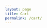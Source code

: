 ```yaml
---
layout: page
title: Cart
permalink: /cart/
---
```

<div id="cart"></div>
<script type="text/javascript">
	show_cart();
	function show_cart () {
		var items = JSON.parse(localStorage.getItem("items")) || new Array();
		if (items.length >= 1) {
			var htmlString = '<table class="cart-table-m cart-table"><tbody><tr><th></th><th></th><th>Item</th><th>Quantity</th><th>Suggested Donation</th><th>Donation</th></tr>';
			for (var i = 0; i < items.length; i++) {
				var amount = 0;
				if (items[i].donation) {
					amount =  Number(items[i].suggested_donation) * Number(items[i].quantity);
				};
				htmlString = htmlString + '<tr class="cart-table-row"><td><a class="cart_remove" onclick="remove_item(' + i + ');">x</a></td><td>' + '<img class="cart-item-image" src="{{ site.baseurl }}/images/' + items[i].image + '"/>' + '</td><td><dl><dt>Item</dt><dd>' + if_cart_donation(items[i].use,'<a href="{{ site.url }}{{ site.baseurl }}' + items[i].url + '">') + items[i].item + if_cart_donation(items[i].use,'</a><br>') + if_cart_donation(items[i].use,selected(items[i].use,i)) + '</dd></dl></td><td>' + if_cart_donation(items[i].use,'<dl><dt>Quantity</dt><dd><input id="quantity_' + i + '" class="input-text qty text" step="1" min="1" max="99999" name="quantity" value="' + items[i].quantity + '" title="Qty" size="4" pattern="[0-9]*" inputmode="numeric" type="number" onclick="document.getElementById(\'update_cart\').classList.add(\'update_cart\');"></dd></dl>') + '</td><td>' + if_cart_donation(items[i].use,'<dl><dt>Suggested Donation</dt><dd>$' + (Number(items[i].suggested_donation) * Number(items[i].quantity)).toFixed(2).toString() + '</dd></dl>') + '</td><td><dl><dt>Donation</dt><dd>$' + amount.toFixed(2).toString() + "</dd></dl></td></tr>";
			};
			htmlString = htmlString + '<tr><td></td><td></td><td></td><td></td><td></td><td><input type="submit" id="update_cart" class="" onclick="update_cart();" value="Update Cart"></td></tr></tbody></table><a class="shop-buttons float-left" onclick="empty_cart();">Empty Cart</a>';

			htmlString = htmlString + '<div id="cart-totals">' + ask_for_donations(total(items)) + '<h3>Cart Totals</h3><p>Shipping is included with suggested donation. For Expedited Shipping (Must call us with details) (651)-484-1040.</p><table class="cart-table"><tbody><tr><td>Suggested Total</td><td>$' + suggested_total(items).toFixed(2).toString() + '</td></tr><tr><td>Total</td><td>$' + total(items).toFixed(2).toString() + '</td></tr></tbody></table><div id="checkout"></div></div>';
			document.getElementById('cart').innerHTML = htmlString;
		}else{
			document.getElementById('cart').innerHTML = '<h3 style="text-align: center;color: #7f7f7f;">Empty Cart</h3>';
		};
		var amount = total(items);
		document.getElementById('checkout').innerHTML = '<a id="checkout-button" class="shop-buttons float-right" href="{{ site.baseurl }}/checkout">Checkout</a>';
	}
	
	function update_cart () {
		save_cart();
		show_cart();
	}
	
	function save_cart () {
		var items = JSON.parse(localStorage.getItem("items")) || new Array();
		for (var i = 0; i < items.length; i++) {
			if (items[i].use != "none") {
				items[i].use = document.getElementById("use_"+i).value;
				items[i].quantity = document.getElementById("quantity_"+i).value;
			};
		};
		localStorage.setItem("items", JSON.stringify(items));
	}
	
	function remove_item (id) {
		save_cart();
		var items = JSON.parse(localStorage.getItem("items")) || new Array();
		items.splice(id, 1);
		localStorage.setItem("items", JSON.stringify(items));
		show_cart();
	}

	function total (items) {
		var amount = 0;
		for (var i = items.length - 1; i >= 0; i--) {
			if (items[i].donation) {
				amount = amount + (Number(items[i].suggested_donation) * Number(items[i].quantity));
			};
		};
		return amount;
	}

	function suggested_total (items) {
		var amount = 0;
		for (var i = items.length - 1; i >= 0; i--) {
			if (items[i].use != "none") {
				amount = amount + (Number(items[i].suggested_donation) * Number(items[i].quantity));
			};
		};
		return amount;
	}

	function if_cart_donation (argument,text) {
		if (argument != "none") {
			return text;
		}else{
			return '';
		};
	}

	function selected (argument,i) {
		var select =  new Array("","","","","","","","");
		if (argument == '-- Please Select --') {
			select[0] =  ' selected="selected"';
		};
		if (argument == 'Family/Personal') {
			select[1] =  ' selected="selected"';
		};
		if (argument == 'Community') {
			select[2] =  ' selected="selected"';
		};
		if (argument == 'Church') {
			select[3] =  ' selected="selected"';
		};
		if (argument == 'College') {
			select[4] =  ' selected="selected"';
		};
		if (argument == 'High School') {
			select[5] =  ' selected="selected"';
		};
		if (argument == 'Pregnancy Resource Center') {
			select[6] =  ' selected="selected"';
		};
		if (argument == 'Sidewalk Counseling') {
			select[7] =  ' selected="selected"';
		};
		return '<select id="use_' + i + '" class="use" type="select" name="use" onclick="document.getElementById(\'update_cart\').classList.add(\'update_cart\');"><option value="-- Please Select --"' + select[0] + '>-- Please Select --</option><option value="Family/Personal"' + select[1] + '>Family/Personal</option><option value="Community"' + select[2] + '>Community</option><option value="Church"' + select[3] + '>Church</option><option value="College"' + select[4] + '>College</option><option value="High School"' + select[5] + '>High School</option><option value="Pregnancy Resource Center"' + select[6] + '>Pregnancy Resource Center</option><option value="Sidewalk Counseling"' + select[7] + '>Sidewalk Counseling</option></select>';
	}

	function ask_for_donations (amount) {
		if (amount == 0) {
			return '<p>HLA materials are available free of charge. Your donation today helps us support those who cannot afford a financial gift at this time.</p><span>$</span><input id="cart_donations" class="input-text qty text" step="0.01" min="0.01" max="99999" name="quantity" title="Donation" size="4" pattern="[0-9]*" inputmode="numeric" type="number"><a id="cart_donation" class="" onclick="add_donation_to_cart();">Add Donation</a>';
		}else{
			return "";
		};
	}

	function add_donation_to_cart () {
		var line_item = new Object();
		line_item.item = "Donation";
		line_item.id_number = "#0001";
		line_item.url = "{{ page.url }}";
		line_item.image = "{{ site.cart_donations_image }}";
		line_item.donation = "true";
		line_item.suggested_donation = document.getElementById("cart_donations").value;
		line_item.quantity = "1";
		line_item.use = "none";
		var items = JSON.parse(localStorage.getItem("items")) || new Array();
		items.push(line_item);
		var myJSON = JSON.stringify(items);
		localStorage.setItem("items", myJSON);
		show_cart();
	}
	function empty_cart () {
		localStorage.removeItem("items");
		show_cart();
	}
</script>